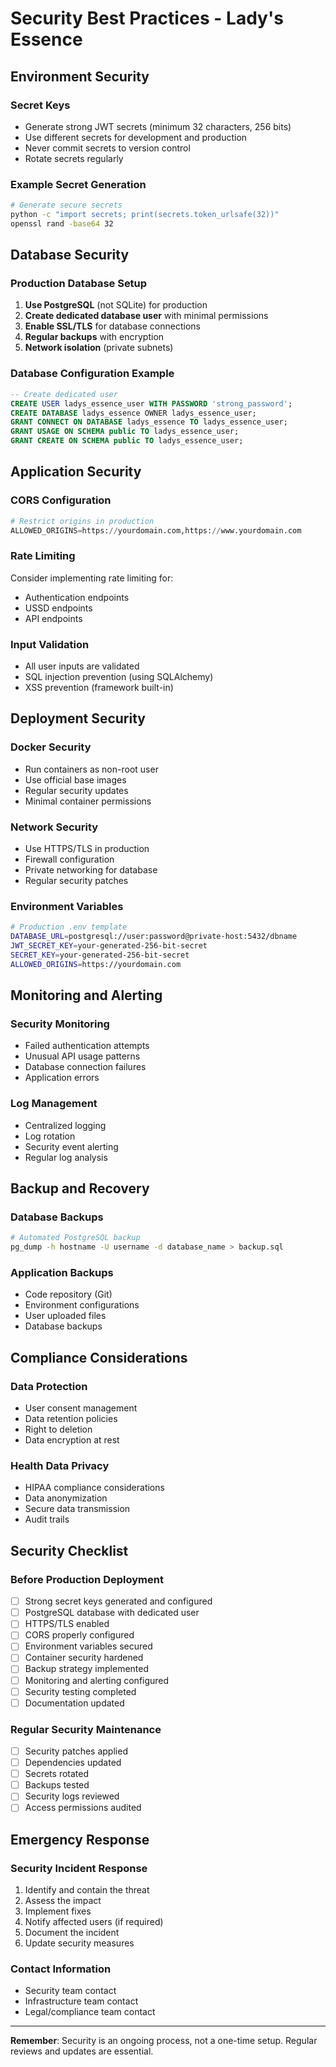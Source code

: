 # Security Best Practices - Lady's Essence

## Environment Security

### Secret Keys
- Generate strong JWT secrets (minimum 32 characters, 256 bits)
- Use different secrets for development and production
- Never commit secrets to version control
- Rotate secrets regularly

### Example Secret Generation
```bash
# Generate secure secrets
python -c "import secrets; print(secrets.token_urlsafe(32))"
openssl rand -base64 32
```

## Database Security

### Production Database Setup
1. **Use PostgreSQL** (not SQLite) for production
2. **Create dedicated database user** with minimal permissions
3. **Enable SSL/TLS** for database connections
4. **Regular backups** with encryption
5. **Network isolation** (private subnets)

### Database Configuration Example
```sql
-- Create dedicated user
CREATE USER ladys_essence_user WITH PASSWORD 'strong_password';
CREATE DATABASE ladys_essence OWNER ladys_essence_user;
GRANT CONNECT ON DATABASE ladys_essence TO ladys_essence_user;
GRANT USAGE ON SCHEMA public TO ladys_essence_user;
GRANT CREATE ON SCHEMA public TO ladys_essence_user;
```

## Application Security

### CORS Configuration
```python
# Restrict origins in production
ALLOWED_ORIGINS=https://yourdomain.com,https://www.yourdomain.com
```

### Rate Limiting
Consider implementing rate limiting for:
- Authentication endpoints
- USSD endpoints
- API endpoints

### Input Validation
- All user inputs are validated
- SQL injection prevention (using SQLAlchemy)
- XSS prevention (framework built-in)

## Deployment Security

### Docker Security
- Run containers as non-root user
- Use official base images
- Regular security updates
- Minimal container permissions

### Network Security
- Use HTTPS/TLS in production
- Firewall configuration
- Private networking for database
- Regular security patches

### Environment Variables
```bash
# Production .env template
DATABASE_URL=postgresql://user:password@private-host:5432/dbname
JWT_SECRET_KEY=your-generated-256-bit-secret
SECRET_KEY=your-generated-256-bit-secret
ALLOWED_ORIGINS=https://yourdomain.com
```

## Monitoring and Alerting

### Security Monitoring
- Failed authentication attempts
- Unusual API usage patterns
- Database connection failures
- Application errors

### Log Management
- Centralized logging
- Log rotation
- Security event alerting
- Regular log analysis

## Backup and Recovery

### Database Backups
```bash
# Automated PostgreSQL backup
pg_dump -h hostname -U username -d database_name > backup.sql
```

### Application Backups
- Code repository (Git)
- Environment configurations
- User uploaded files
- Database backups

## Compliance Considerations

### Data Protection
- User consent management
- Data retention policies
- Right to deletion
- Data encryption at rest

### Health Data Privacy
- HIPAA compliance considerations
- Data anonymization
- Secure data transmission
- Audit trails

## Security Checklist

### Before Production Deployment

- [ ] Strong secret keys generated and configured
- [ ] PostgreSQL database with dedicated user
- [ ] HTTPS/TLS enabled
- [ ] CORS properly configured
- [ ] Environment variables secured
- [ ] Container security hardened
- [ ] Backup strategy implemented
- [ ] Monitoring and alerting configured
- [ ] Security testing completed
- [ ] Documentation updated

### Regular Security Maintenance

- [ ] Security patches applied
- [ ] Dependencies updated
- [ ] Secrets rotated
- [ ] Backups tested
- [ ] Security logs reviewed
- [ ] Access permissions audited

## Emergency Response

### Security Incident Response
1. Identify and contain the threat
2. Assess the impact
3. Implement fixes
4. Notify affected users (if required)
5. Document the incident
6. Update security measures

### Contact Information
- Security team contact
- Infrastructure team contact
- Legal/compliance team contact

---

**Remember**: Security is an ongoing process, not a one-time setup. Regular reviews and updates are essential.
